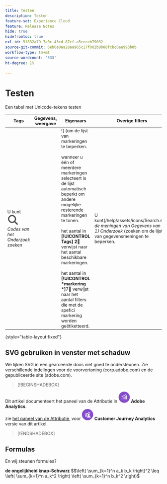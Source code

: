 ```yaml
---
title: Testen
description: Testen
feature-set: Experience Cloud
feature: Release Notes
hide: true
hidefromtoc: true
exl-id: 5f832a79-7a0c-43cd-87cf-a5ceceb79032
source-git-commit: 6eb0e0aa28aa965c17f002b9b08fcbc8ae993b0b
workflow-type: tm+mt
source-wordcount: '333'
ht-degree: 1%

---
```


# Testen

Een tabel met Unicode-tekens testen

| Tags | Gegevens, weergave | Eigenaars | Overige filters |
|---|---|---|---|
| U kunt ![&#128279;](/help/assets/icons/Search.svg) *Codes van het Onderzoek* zoeken ||![ {om de lijst van markeringen te beperken. <br/><br/> wanneer u één of meerdere markeringen selecteert is de lijst automatisch beperkt om andere mogelijke resterende markeringen te tonen. <br/><br/> het aantal in **[!UICONTROL Tags]** **2︎⃣** verwijst naar het aantal beschikbare markeringen. <br/><br/> het aantal in **[!UICONTROL *markering *]**&#x200B;7︎⃣ verwijst naar het aantal filters die met de spefici markering worden geëtiketteerd. | U kunt(/help/assets/icons/Search.svg) *de meningen van Gegevens van het 1} Onderzoek* {zoeken om de lijst van gegevensmeningen te beperken. ||![ <br/> u kunt meer dan één gegevensmening selecteren om de filterlijst te filtreren. <br/><br/> het aantal in **[!UICONTROL Tags]** **2︎⃣** verwijst naar het aantal beschikbare markeringen. <br/><br/> het aantal in **[!UICONTROL *markering *]**&#x200B;7︎⃣ verwijst naar het aantal filters die met de spefici markering worden geëtiketteerd. | U kunt(/help/assets/icons/Search.svg) *de meningen van Gegevens van het 1} Onderzoek* {zoeken om de lijst van gegevensmeningen te beperken. ||![ <br/> u kunt meer dan één gegevensmening selecteren om de filterlijst te filtreren. <br/><br/> het aantal in **[!UICONTROL Tags]** **2︎⃣** verwijst naar het aantal beschikbare markeringen. <br/><br/> het aantal in **[!UICONTROL *markering *]**&#x200B;7︎⃣ verwijst naar het aantal filters die met de spefici markering worden geëtiketteerd. | U kunt(/help/assets/icons/Search.svg) *de meningen van Gegevens van het 1} Onderzoek* &lbrace;zoeken om de lijst van gegevensmeningen te beperken. <br/> u kunt meer dan één gegevensmening selecteren om de filterlijst te filtreren. <br/><br/> het aantal in **[!UICONTROL Tags]** **2︎⃣** verwijst naar het aantal beschikbare markeringen. <br/><br/> het aantal in **[!UICONTROL *markering *]**&#x200B;7︎⃣ verwijst naar het aantal filters die met de spefici markering worden geëtiketteerd. ???? |

{style="table-layout:fixed"}


## SVG gebruiken in venster met schaduw

We lijken SVG in een gearceerde doos niet goed te ondersteunen. Zie verschillende indelingen voor de voorvertoning (corp.adobe.com) en de gepubliceerde site (adobe.com).

>[!BEGINSHADEBOX]

Dit artikel documenteert het paneel van de Attributie in ![&#x200B; AdobeAnalytics &#x200B;](/help/assets/icons/AdobeAnalytics.svg) **Adobe Analytics**.<br/> zie [&#x200B; het paneel van de Attributie &#x200B;](https://experienceleague.adobe.com/nl/docs/analytics-platform/using/cja-workspace/panels/attribution) voor ![&#x200B; CustomerJourneyAnalytics &#x200B;](/help/assets/icons/CustomerJourneyAnalytics.svg) **Customer Journey Analytics** versie van dit artikel.

>[!ENDSHADEBOX]


## Formulas

En wij steunen formules?

**de ongelijkheid knap-Schwarz**
$$\left( \sum_{k=1}^n a_k b_k \right)^2 \leq \left( \sum_{k=1}^n a_k^2 \right) \left( \sum_{k=1}^n b_k^2 \right)$



